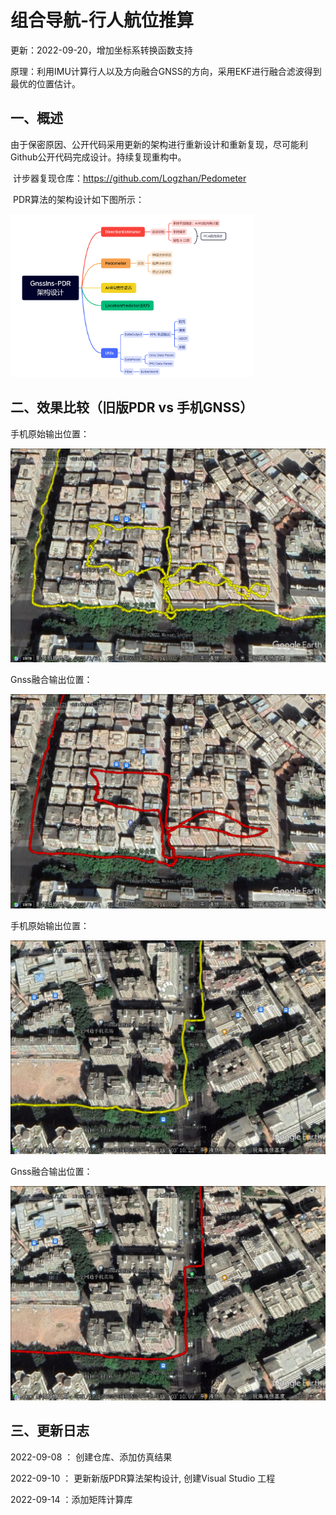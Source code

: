 # 组合导航-行人航位推算

更新：2022-09-20，增加坐标系转换函数支持

原理：利用IMU计算行人以及方向融合GNSS的方向，采用EKF进行融合滤波得到最优的位置估计。

## 一、概述

​		由于保密原因、公开代码采用更新的架构进行重新设计和重新复现，尽可能利Github公开代码完成设计。持续复现重构中。

​		计步器复现仓库：https://github.com/Logzhan/Pedometer	

​	PDR算法的架构设计如下图所示：

<img src="./4.Image/PDR算法架构设计.png" style="zoom:38%;" />

## 二、效果比较（旧版PDR  vs 手机GNSS）

手机原始输出位置：

![](./4.Image/Gnss-Image(1).png)

Gnss融合输出位置：

![](./4.Image/GnssIns-Image(1).png)

手机原始输出位置：

![](./4.Image/Gnss-Image(2).png)

Gnss融合输出位置：

![](./4.Image/GnssIns-Image(2).png)

## 三、更新日志

2022-09-08 ： 创建仓库、添加仿真结果

2022-09-10 ： 更新新版PDR算法架构设计, 创建Visual Studio 工程

2022-09-14 ：添加矩阵计算库